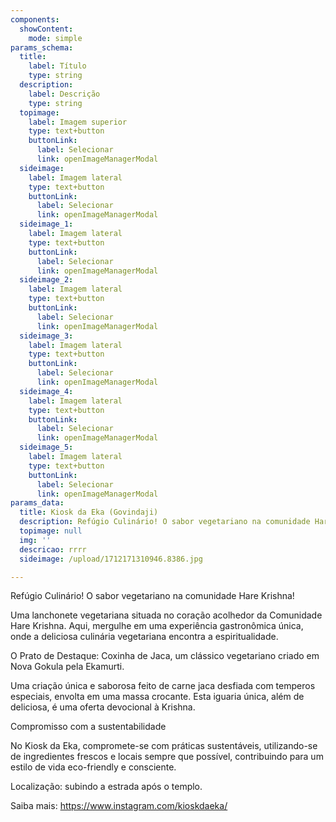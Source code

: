 ```yaml
---
components:
  showContent:
    mode: simple
params_schema:
  title:
    label: Título
    type: string
  description:
    label: Descrição
    type: string
  topimage:
    label: Imagem superior
    type: text+button
    buttonLink:
      label: Selecionar
      link: openImageManagerModal
  sideimage:
    label: Imagem lateral
    type: text+button
    buttonLink:
      label: Selecionar
      link: openImageManagerModal
  sideimage_1:
    label: Imagem lateral
    type: text+button
    buttonLink:
      label: Selecionar
      link: openImageManagerModal
  sideimage_2:
    label: Imagem lateral
    type: text+button
    buttonLink:
      label: Selecionar
      link: openImageManagerModal
  sideimage_3:
    label: Imagem lateral
    type: text+button
    buttonLink:
      label: Selecionar
      link: openImageManagerModal
  sideimage_4:
    label: Imagem lateral
    type: text+button
    buttonLink:
      label: Selecionar
      link: openImageManagerModal
  sideimage_5:
    label: Imagem lateral
    type: text+button
    buttonLink:
      label: Selecionar
      link: openImageManagerModal
params_data:
  title: Kiosk da Eka (Govindaji)
  description: Refúgio Culinário! O sabor vegetariano na comunidade Hare Krishna!
  topimage: null
  img: ''
  descricao: rrrr
  sideimage: /upload/1712171310946.8386.jpg

---
```


Refúgio Culinário! O sabor vegetariano na comunidade Hare Krishna!

Uma lanchonete vegetariana situada no coração acolhedor da Comunidade Hare Krishna. Aqui, mergulhe em uma experiência gastronômica única, onde a deliciosa culinária vegetariana encontra a espiritualidade.

O Prato de Destaque: Coxinha de Jaca, um clássico vegetariano criado em Nova Gokula pela Ekamurti.

Uma criação única e saborosa feito de carne jaca desfiada com temperos especiais, envolta em uma massa crocante. Esta iguaria única, além de deliciosa, é uma oferta devocional à Krishna.

Compromisso com a sustentabilidade

No Kiosk da Eka, compromete-se com práticas sustentáveis, utilizando-se de ingredientes frescos e locais sempre que possível, contribuindo para um estilo de vida eco-friendly e consciente.

Localização: subindo a estrada após o templo.

Saiba mais: https://www.instagram.com/kioskdaeka/